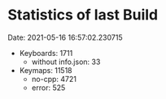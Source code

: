 # Statistics of last Build

Date: 2021-05-16 16:57:02.230715


* Keyboards: 1711
  * without info.json: 33
* Keymaps: 11518
  * no-cpp: 4721
  * error: 525
